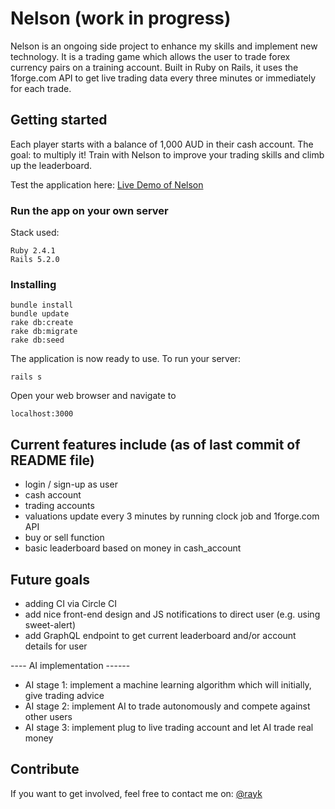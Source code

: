 # Nelson (work in progress)

Nelson is an ongoing side project to enhance my skills and implement new technology. It is a trading game which
allows the user to trade forex currency pairs on a training account. Built in Ruby on Rails, it uses the 1forge.com
API to get live trading data every three minutes or immediately for each trade.

## Getting started

Each player starts with a balance of 1,000 AUD in their cash account. The goal: to multiply it! Train with Nelson to improve your trading skills and climb up the leaderboard.

Test the application here: [Live Demo of Nelson](http://nelson-says.herokuapp.com)

### Run the app on your own server
Stack used:
```
Ruby 2.4.1
Rails 5.2.0
```

### Installing
```
bundle install
bundle update
rake db:create
rake db:migrate
rake db:seed
```

The application is now ready to use.
To run your server:
```
rails s
```

Open your web browser and navigate to
```
localhost:3000
```

## Current features include (as of last commit of README file)
 * login / sign-up as user
 * cash account
 * trading accounts
 * valuations update every 3 minutes by running clock job and 1forge.com API
 * buy or sell function
 * basic leaderboard based on money in cash_account

## Future goals

* adding CI via Circle CI
* add nice front-end design and JS notifications to direct user (e.g. using sweet-alert)
* add GraphQL endpoint to get current leaderboard and/or account details for user


---- AI implementation ------
* AI stage 1: implement a machine learning algorithm which will initially, give trading advice
* AI stage 2: implement AI to trade autonomously and compete against other users
* AI stage 3: implement plug to live trading account and let AI trade real money 

## Contribute

If you want to get involved, feel free to contact me on:
[@rayk](mailto:rayk.platzek@gmail.com)